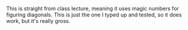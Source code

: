This is straight from class lecture, meaning it uses magic numbers for figuring diagonals. This is just the one I typed up and tested, so it does work, but it's really gross.

